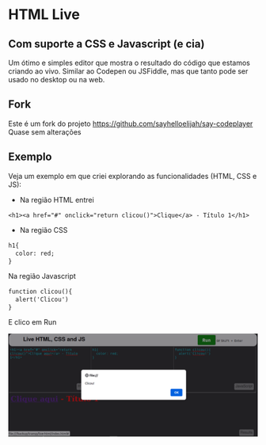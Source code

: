 # HTML Live

## Com suporte a CSS e Javascript (e cia)

Um ótimo e simples editor que mostra o resultado do código que estamos criando ao vivo. Similar ao Codepen ou JSFiddle, mas que tanto pode ser usado no desktop ou na web.

## Fork
Este é um fork do projeto
https://github.com/sayhelloelijah/say-codeplayer
Quase sem alterações

## Exemplo
Veja um exemplo em que criei explorando as funcionalidades (HTML, CSS e JS):
- Na região HTML entrei
```
<h1><a href="#" onclick="return clicou()">Clique</a> - Título 1</h1>
```
- Na região CSS
```
h1{
  color: red;
}
```
Na região Javascript
```
function clicou(){
  alert('Clicou')
}
```
E clico em Run

![](live.png)
